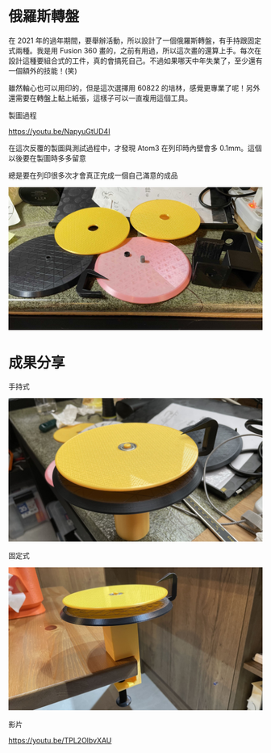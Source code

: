 # 俄羅斯轉盤

在 2021 年的過年期間，要舉辦活動，所以設計了一個俄羅斯轉盤，有手持跟固定式兩種。我是用 Fusion 360 畫的，之前有用過，所以這次畫的還算上手。每次在設計這種要組合式的工件，真的會搞死自己。不過如果哪天中年失業了，至少還有一個額外的技能！(笑)

雖然軸心也可以用印的，但是這次選擇用 60822 的培林，感覺更專業了呢！另外還需要在轉盤上黏上紙張，這樣子可以一直複用這個工具。

製圖過程

https://youtu.be/NapyuGtUD4I

在這次反覆的製圖與測試過程中，才發現 Atom3 在列印時內壁會多 0.1mm。這個以後要在製圖時多多留意

總是要在列印很多次才會真正完成一個自己滿意的成品

![](/assets/3dprinter/design/turntable/IMG_8041.jpg)

# 成果分享

手持式

![](/assets/3dprinter/design/turntable/IMG_8022.jpg)

固定式

![](/assets/3dprinter/design/turntable/IMG_8027.jpg)

影片

https://youtu.be/TPL2OlbvXAU